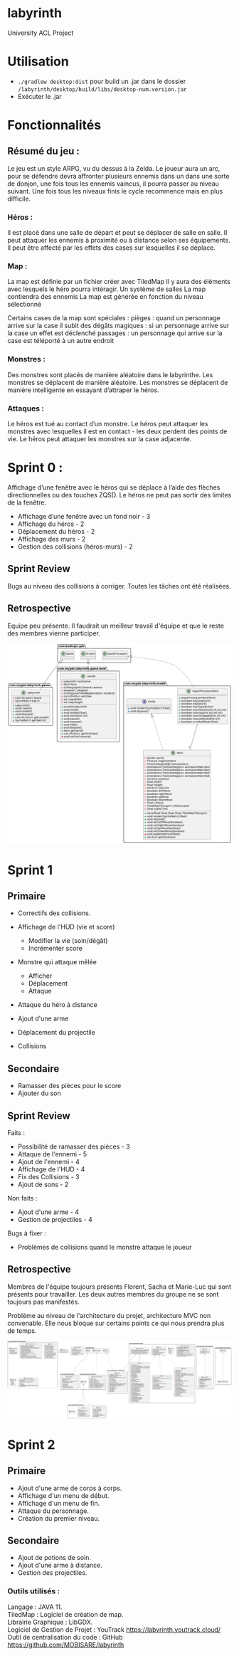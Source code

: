 # labyrinth
University ACL Project 

# Utilisation

- `./gradlew desktop:dist` pour build un .jar  dans le dossier `/labyrinth/desktop/build/libs/desktop-num.version.jar`  
- Exécuter le .jar

# Fonctionnalités

## Résumé du jeu :

Le jeu est un style ARPG, vu du dessus à la Zelda. Le joueur aura un arc, pour se défendre devra affronter plusieurs ennemis dans un dans une sorte de donjon, une fois tous les ennemis vaincus, il pourra passer au niveau suivant. Une fois tous les niveaux finis le cycle recommence mais en plus difficile. 

### Héros :
Il est placé dans une salle de départ et peut se déplacer de salle en salle.
Il peut attaquer les ennemis à proximité ou à distance selon ses équipements.
Il peut être affecté par les effets des cases sur lesquelles il se déplace.

### Map : 
La map est définie par un fichier créer avec TiledMap
Il y aura des éléments avec lesquels le héro pourra intéragir.
Un système de salles
La map contiendra des ennemis
La map est générée en fonction du niveau sélectionné

Certains cases de la map sont spéciales :
pièges : quand un personnage arrive sur la case il subit des dégâts 
magiques : si un personnage arrive sur la case un effet est déclenché 
passages : un personnage qui arrive sur la case est téléporté à un autre endroit

### Monstres :
Des monstres sont placés de manière aléatoire dans le labyrinthe.
Les monstres se déplacent de manière aléatoire.
Les monstres se déplacent de manière intelligente en essayant d’attraper le héros.


### Attaques :
Le héros est tué au contact d’un monstre.
Le héros peut attaquer les monstres avec lesquelles il est en contact - les deux perdent des points de vie.
Le héros peut attaquer les monstres sur la case adjacente.



# Sprint 0 :

Affichage d’une fenêtre avec le héros qui se déplace à l’aide des flèches directionnelles ou des touches ZQSD. Le héros ne peut pas sortir des limites de la fenêtre.

- Affichage d’une fenêtre avec un fond noir              - 3  
- Affichage du héros                                     - 2  
- Déplacement du héros                                   - 2  
- Affichage des murs                                     - 2  
- Gestion des collisions (héros-murs)                    - 2  


## Sprint Review
Bugs au niveau des collisions à corriger.
Toutes les tâches ont été réalisées.

## Retrospective
Equipe peu présente.
Il faudrait un meilleur travail d'équipe et que le reste des membres vienne participer.


<img src="./diagramme/Diagramme_de_classes.png">

# Sprint 1
## Primaire  
- Correctifs des collisions.  
- Affichage de l'HUD (vie et score)  
  - Modifier la vie (soin/dégât)  
  - Incrémenter score  

- Monstre qui attaque mêlée  
  - Afficher  
  - Déplacement  
  - Attaque  
  
 - Attaque du héro à distance  
  - Ajout d'une arme  
  - Déplacement du projectile  
  - Collisions  

## Secondaire  
- Ramasser des pièces pour le score  
- Ajouter du son  

## Sprint Review

Faits :
 - Possibilité de ramasser des pièces     - 3
 - Attaque de l'ennemi                    - 5
 - Ajout de l'ennemi                      - 4
 - Affichage de l'HUD                     - 4
 - Fix des Collisions                     - 3
 - Ajout de sons                          - 2     
 
Non faits : 
 - Ajout d'une arme                       - 4
 - Gestion de projectiles                 - 4
 
Bugs à fixer :
 - Problèmes de collisions quand le monstre attaque le joueur
  
## Retrospective

Membres de l'équipe toujours présents Florent, Sacha et Marie-Luc qui sont présents pour travailler.
Les deux autres membres du groupe ne se sont toujours pas manifestés.

Problème au niveau de l'architecture du projet, architecture MVC non convenable.
Elle nous bloque sur certains points ce qui nous prendra plus de temps.

 
<img src="./diagramme/Diagramme_de_classes_2.png"> 


# Sprint 2
## Primaire   
- Ajout d'une arme de corps à corps.
- Affichage d'un menu de début.
- Affichage d'un menu de fin. 
- Attaque du personnage.
- Création du premier niveau.  

## Secondaire
- Ajout de potions de soin.
- Ajout d'une arme à distance. 
- Gestion des projectiles.

### Outils utilisés :

Langage : JAVA 11.  
TiledMap : Logiciel de création de map.  
Librairie Graphique : LibGDX.  
Logiciel de Gestion de Projet : YouTrack 
https://labyrinth.youtrack.cloud/  
Outil de centralisation du code : GitHub 
https://github.com/MOBISARE/labyrinth  

